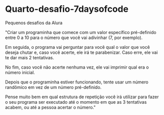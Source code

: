 # Quarto-desafio-7daysofcode
Pequenos desafios da Alura


"Criar um programinha que comece com um valor específico pré-definido entre 0 a 10 para o número que você vai adivinhar (7, por exemplo).

Em seguida, o programa vai perguntar para você qual o valor que você deseja chutar e, caso você acerte, ele irá te parabenizar. Caso erre, ele vai te dar mais 2 tentativas.

No fim, caso você não acerte nenhuma vez, ele vai imprimir qual era o número inicial.

Depois que o programinha estiver funcionando, tente usar um número randômico em vez de um número pré-definido.

Pense muito bem em qual estrutura de repetição você irá utilizar para fazer o seu programa ser executado até o momento em que as 3 tentativas acabem, ou até a pessoa acertar o número."
